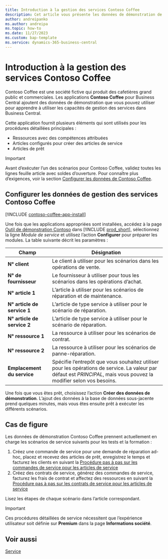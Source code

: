 ```yaml
---
title: Introduction à la gestion des services Contoso Coffee
description: Cet article vous présente les données de démonstration de Contoso Coffee pour la gestion des services.
author: andreipanko
ms.author: andreipa
ms.topic: how-to
ms.date: 11/27/2023
ms.custom: bap-template
ms.service: dynamics-365-business-central
---
```


# Introduction à la gestion des services Contoso Coffee

Contoso Coffee est une société fictive qui produit des cafetières grand public et commerciales. Les applications **Contoso Coffee** pour Business Central ajoutent des données de démonstration que vous pouvez utiliser pour apprendre à utiliser les capacités de gestion des services dans Business Central.

Cette application fournit plusieurs éléments qui sont utilisés pour les procédures détaillées principales :

- Ressources avec des compétences attribuées
- Articles configurés pour créer des articles de service
- Articles de prêt

> [!IMPORTANT]
> Avant d’exécuter l’un des scénarios pour Contoso Coffee, validez toutes les lignes feuille article avec soldes d’ouverture. Pour connaître plus d’exigences, voir la section [Configurer les données de Contoso Coffee](#set-up-contoso-coffee-service-management-data).
>
> 
## Configurer les données de gestion des services Contoso Coffee

[!INCLUDE [contoso-coffee-app-install](../../includes/contoso-coffee-app-install.md)]

Une fois que les applications appropriées sont installées, accédez à la page [Outil de démonstration Contoso](https://businesscentral.dynamics.com/?page=5194) dans [!INCLUDE [prod_short](../../includes/prod_short.md)], sélectionnez la ligne *Module de service* et utilisez l’action **Configurer** pour préparer les modules. La table suivante décrit les paramètres :  

|Champ  |Désignation  |
|---------|---------|
|**N° client**  |Le client à utiliser pour les scénarios dans les opérations de vente.|
|**N° de fournisseur**  |Le fournisseur à utiliser pour tous les scénarios dans les opérations d’achat.|
|**N° article 1**  |L’article à utiliser pour les scénarios de réparation et de maintenance.|
|**N° article de service 1**  |L’article de type service à utiliser pour le scénario de réparation.|
|**N° article de service 2**  |L’article de type service à utiliser pour le scénario de réparation.|
|**N° ressource 1**  |La ressource à utiliser pour les scénarios de contrat.|
|**N° ressource 2**  |La ressource à utiliser pour les scénarios de panne-réparation.|
|**Emplacement du service** |Spécifie l’entrepôt que vous souhaitez utiliser pour les opérations de service. La valeur par défaut est *PRINCIPAL*, mais vous pouvez la modifier selon vos besoins.|

Une fois que vous êtes prêt, choisissez l’action **Créer des données de démonstration**. L’ajout des données à la base de données sous-jacente prend quelques minutes, mais vous êtes ensuite prêt à exécuter les différents scénarios.  

## Cas de figure

Les données de démonstration Contoso Coffee prennent actuellement en charge les scénarios de service suivants pour les tests et la formation :

1. Créez une commande de service pour une demande de réparation ad-hoc, placez et recevez des articles de prêt, enregistrez le temps et facturez les clients en suivant la [Procédure pas à pas sur les commandes de service pour les articles de service](service-basic-flow-order.md)
2. Créez des contrats de service, générez des commandes de service, facturez les frais de contrat et affectez des ressources en suivant la [Procédure pas à pas sur les contrats de service pour les articles de service](service-contract-flow.md)

Lisez les étapes de chaque scénario dans l’article correspondant.  

> [!IMPORTANT]
> Ces procédures détaillées de service nécessitent que l’expérience utilisateur soit définie sur **Premium** dans la page **Informations société**.


## Voir aussi

[Service](../../service-service.md)
